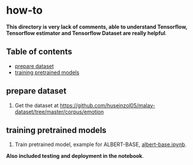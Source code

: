 # how-to

**This directory is very lack of comments, able to understand Tensorflow, Tensorflow estimator and Tensorflow Dataset are really helpful**.

## Table of contents
  * [prepare dataset](#prepare-dataset)
  * [training pretrained models](#training-pretrained-models)

## prepare dataset

1. Get the dataset at https://github.com/huseinzol05/malay-dataset/tree/master/corpus/emotion

## training pretrained models

1. Train pretrained model, example for ALBERT-BASE, [albert-base.ipynb](albert-base.ipynb).

**Also included testing and deployment in the notebook**.
